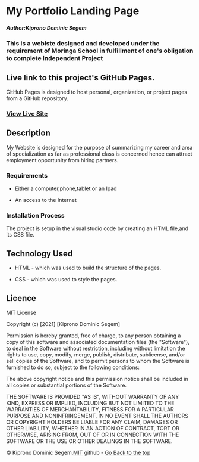 # My Portfolio Landing Page
##### Author:Kiprono Dominic Segem
### This is a webiste designed and developed under the requirement of Moringa School in fulfillment of one's obligation to complete Independent Project
## Live link to this project's GitHub Pages.
GitHub Pages is designed to host personal, organization, or project pages from a GitHub repository.
### [View Live Site]()
## Description
My Website is designed for the purpose of summarizing my career and area of specialization as far as professional class is concerned hence can attract employment opportunity from hiring partners.
### Requirements
* Either a computer,phone,tablet or an Ipad

* An access to the Internet

### Installation Process
The project is setup in the visual studio code by creating an HTML file,and its CSS file.

## Technology Used
* HTML - which was used to build the structure of the pages.

* CSS - which was used to style the pages.



## Licence

MIT License

Copyright (c) [2021] [Kiprono Dominic Segem]

Permission is hereby granted, free of charge, to any person obtaining a copy
of this software and associated documentation files (the "Software"), to deal
in the Software without restriction, including without limitation the rights
to use, copy, modify, merge, publish, distribute, sublicense, and/or sell
copies of the Software, and to permit persons to whom the Software is
furnished to do so, subject to the following conditions:

The above copyright notice and this permission notice shall be included in all
copies or substantial portions of the Software.

THE SOFTWARE IS PROVIDED "AS IS", WITHOUT WARRANTY OF ANY KIND, EXPRESS OR
IMPLIED, INCLUDING BUT NOT LIMITED TO THE WARRANTIES OF MERCHANTABILITY,
FITNESS FOR A PARTICULAR PURPOSE AND NONINFRINGEMENT. IN NO EVENT SHALL THE
AUTHORS OR COPYRIGHT HOLDERS BE LIABLE FOR ANY CLAIM, DAMAGES OR OTHER
LIABILITY, WHETHER IN AN ACTION OF CONTRACT, TORT OR OTHERWISE, ARISING FROM,
OUT OF OR IN CONNECTION WITH THE SOFTWARE OR THE USE OR OTHER DEALINGS IN THE
SOFTWARE.

©️ Kiprono Dominic Segem,[MIT](https://choosealicense.com/licenses/mit/)
github - [Go Back to the top](#authorkiprono-dominic-segem)
